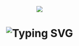 <p align="center">
  <img src="https://github.com/RHYru9/rhyru9/blob/main/Re.gif">
</p>

<h1 align="center">
  <img src="https://readme-typing-svg.herokuapp.com?font=Chewy&size=34&pause=1000&color=5C00F7&width=435&lines=Nice+to+meet+you!;+I'm+Reyyy." alt="Typing SVG" />
</h1>
